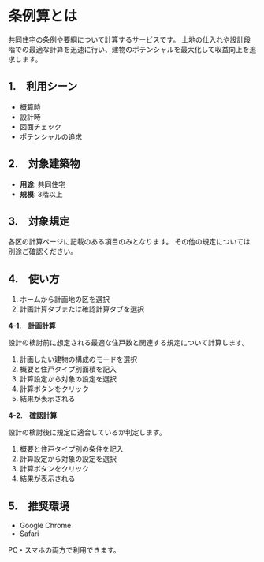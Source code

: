 # 条例算とは
共同住宅の条例や要綱について計算するサービスです。
土地の仕入れや設計段階での最適な計算を迅速に行い、建物のポテンシャルを最大化して収益向上を追求します。

## 1.　利用シーン
- 概算時
- 設計時
- 図面チェック
- ポテンシャルの追求
  
## 2.　対象建築物
- **用途**: 共同住宅
- **規模**: 3階以上
  
## 3.　対象規定
各区の計算ページに記載のある項目のみとなります。 
その他の規定については別途ご確認ください。

## 4.　使い方
1. ホームから計画地の区を選択
2. 計画計算タブまたは確認計算タブを選択

**4-1.　計画計算**

設計の検討前に想定される最適な住戸数と関連する規定について計算します。

1. 計画したい建物の構成のモードを選択
2. 概要と住戸タイプ別面積を記入
3. 計算設定から対象の設定を選択
4. 計算ボタンをクリック
5. 結果が表示される

**4-2.　確認計算**

設計の検討後に規定に適合しているか判定します。

1. 概要と住戸タイプ別の条件を記入
2. 計算設定から対象の設定を選択
3. 計算ボタンをクリック
4. 結果が表示される

## 5.　推奨環境
- Google Chrome
- Safari

PC・スマホの両方で利用できます。

